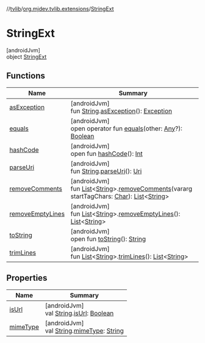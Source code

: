 //[tvlib](../../../index.md)/[org.mjdev.tvlib.extensions](../index.md)/[StringExt](index.md)

# StringExt

[androidJvm]\
object [StringExt](index.md)

## Functions

| Name | Summary |
|---|---|
| [asException](as-exception.md) | [androidJvm]<br>fun [String](https://kotlinlang.org/api/latest/jvm/stdlib/kotlin/-string/index.html).[asException](as-exception.md)(): [Exception](https://developer.android.com/reference/kotlin/java/lang/Exception.html) |
| [equals](../../org.mjdev.tvlib.webscrapper.select/-element-not-found-exception/index.md#585090901%2FFunctions%2F-1596939238) | [androidJvm]<br>open operator fun [equals](../../org.mjdev.tvlib.webscrapper.select/-element-not-found-exception/index.md#585090901%2FFunctions%2F-1596939238)(other: [Any](https://kotlinlang.org/api/latest/jvm/stdlib/kotlin/-any/index.html)?): [Boolean](https://kotlinlang.org/api/latest/jvm/stdlib/kotlin/-boolean/index.html) |
| [hashCode](../../org.mjdev.tvlib.webscrapper.select/-element-not-found-exception/index.md#1794629105%2FFunctions%2F-1596939238) | [androidJvm]<br>open fun [hashCode](../../org.mjdev.tvlib.webscrapper.select/-element-not-found-exception/index.md#1794629105%2FFunctions%2F-1596939238)(): [Int](https://kotlinlang.org/api/latest/jvm/stdlib/kotlin/-int/index.html) |
| [parseUri](parse-uri.md) | [androidJvm]<br>fun [String](https://kotlinlang.org/api/latest/jvm/stdlib/kotlin/-string/index.html).[parseUri](parse-uri.md)(): [Uri](https://developer.android.com/reference/kotlin/android/net/Uri.html) |
| [removeComments](remove-comments.md) | [androidJvm]<br>fun [List](https://kotlinlang.org/api/latest/jvm/stdlib/kotlin.collections/-list/index.html)&lt;[String](https://kotlinlang.org/api/latest/jvm/stdlib/kotlin/-string/index.html)&gt;.[removeComments](remove-comments.md)(vararg startTagChars: [Char](https://kotlinlang.org/api/latest/jvm/stdlib/kotlin/-char/index.html)): [List](https://kotlinlang.org/api/latest/jvm/stdlib/kotlin.collections/-list/index.html)&lt;[String](https://kotlinlang.org/api/latest/jvm/stdlib/kotlin/-string/index.html)&gt; |
| [removeEmptyLines](remove-empty-lines.md) | [androidJvm]<br>fun [List](https://kotlinlang.org/api/latest/jvm/stdlib/kotlin.collections/-list/index.html)&lt;[String](https://kotlinlang.org/api/latest/jvm/stdlib/kotlin/-string/index.html)&gt;.[removeEmptyLines](remove-empty-lines.md)(): [List](https://kotlinlang.org/api/latest/jvm/stdlib/kotlin.collections/-list/index.html)&lt;[String](https://kotlinlang.org/api/latest/jvm/stdlib/kotlin/-string/index.html)&gt; |
| [toString](../../org.mjdev.tvlib.webscrapper.select/-element-not-found-exception/index.md#1616463040%2FFunctions%2F-1596939238) | [androidJvm]<br>open fun [toString](../../org.mjdev.tvlib.webscrapper.select/-element-not-found-exception/index.md#1616463040%2FFunctions%2F-1596939238)(): [String](https://kotlinlang.org/api/latest/jvm/stdlib/kotlin/-string/index.html) |
| [trimLines](trim-lines.md) | [androidJvm]<br>fun [List](https://kotlinlang.org/api/latest/jvm/stdlib/kotlin.collections/-list/index.html)&lt;[String](https://kotlinlang.org/api/latest/jvm/stdlib/kotlin/-string/index.html)&gt;.[trimLines](trim-lines.md)(): [List](https://kotlinlang.org/api/latest/jvm/stdlib/kotlin.collections/-list/index.html)&lt;[String](https://kotlinlang.org/api/latest/jvm/stdlib/kotlin/-string/index.html)&gt; |

## Properties

| Name | Summary |
|---|---|
| [isUrl](is-url.md) | [androidJvm]<br>val [String](https://kotlinlang.org/api/latest/jvm/stdlib/kotlin/-string/index.html).[isUrl](is-url.md): [Boolean](https://kotlinlang.org/api/latest/jvm/stdlib/kotlin/-boolean/index.html) |
| [mimeType](mime-type.md) | [androidJvm]<br>val [String](https://kotlinlang.org/api/latest/jvm/stdlib/kotlin/-string/index.html).[mimeType](mime-type.md): [String](https://kotlinlang.org/api/latest/jvm/stdlib/kotlin/-string/index.html) |

